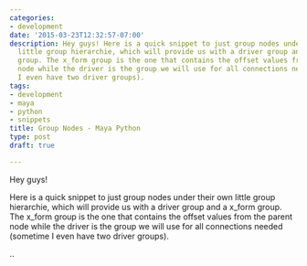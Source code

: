 ```yaml
---
categories:
- development
date: '2015-03-23T12:32:57-07:00'
description: Hey guys! Here is a quick snippet to just group nodes under their own
  little group hierarchie, which will provide us with a driver group and a x_form
  group. The x_form group is the one that contains the offset values from the parent
  node while the driver is the group we will use for all connections needed (sometime
  I even have two driver groups).
tags:
- development
- maya
- python
- snippets
title: Group Nodes - Maya Python
type: post
draft: true

---
```

Hey guys!

Here is a quick snippet to just group nodes under their own little group hierarchie, which will provide us with a driver group and a x_form group. The x_form group is the one that contains the offset values from the parent node while the driver is the group we will use for all connections needed (sometime I even have two driver groups).

..
<script src="https://gist.github.com/pepetd/933ba1cf6775dfac369bde311cb0b370.js"></script>